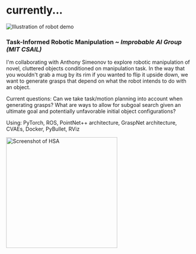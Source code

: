 <link rel="shortcut icon" type="image/x-icon" href="favicon.ico">

# currently...
![Illustration of robot demo](/assets/clutter_demo.png)

### Task-Informed Robotic Manipulation ~ _Improbable AI Group (MIT CSAIL)_
    
I'm collaborating with Anthony Simeonov to explore robotic manipulation of novel, cluttered objects conditioned on manipulation task. In the way that you wouldn't grab a mug by its rim if you wanted to flip it upside down, we want to generate grasps that depend on what the robot intends to do with an object.
    
Current questions: Can we take task/motion planning into account when generating grasps? What are ways to allow for subgoal search given an ultimate goal and potentially unfavorable initial object configurations?
    
Using: PyTorch, ROS, PointNet++ architecture, GraspNet architecture, CVAEs, Docker, PyBullet, RViz

<img src='assets/hsa_screencap.jpg' alt='Screenshot of HSA' width='300'>
